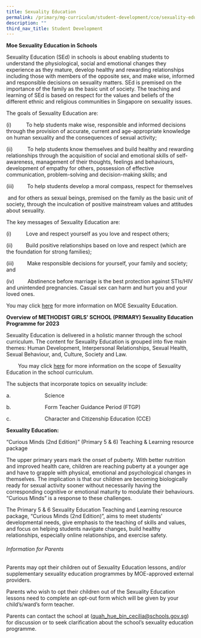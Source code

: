 ```yaml
---
title: Sexuality Education
permalink: /primary/mg-curriculum/student-development/cce/sexuality-education/
description: ""
third_nav_title: Student Development
---
```

**Moe Sexuality Education in Schools** 

Sexuality Education (SEd) in schools is about enabling students to understand the physiological, social and emotional changes they experience as they mature, develop healthy and rewarding relationships including those with members of the opposite sex, and make wise, informed and responsible decisions on sexuality matters. SEd is premised on the importance of the family as the basic unit of society. The teaching and learning of SEd is based on respect for the values and beliefs of the different ethnic and religious communities in Singapore on sexuality issues.

The goals of Sexuality Education are:

(i)          To help students make wise, responsible and informed decisions through the provision of accurate, current and age-appropriate knowledge on human sexuality and the consequences of sexual activity;

(ii)          To help students know themselves and build healthy and rewarding relationships through the acquisition of social and emotional skills of self-awareness, management of their thoughts, feelings and behaviours, development of empathy for others, possession of effective communication, problem-solving and decision-making skills; and

(iii)         To help students develop a moral compass, respect for themselves

 and for others as sexual beings, premised on the family as the basic unit of society, through the inculcation of positive mainstream values and attitudes about sexuality. 

The key messages of Sexuality Education are: 

(i)          Love and respect yourself as you love and respect others;

(ii)         Build positive relationships based on love and respect (which are the foundation for strong families);

(iii)         Make responsible decisions for yourself, your family and society; and

(iv)         Abstinence before marriage is the best protection against STIs/HIV and unintended pregnancies. Casual sex can harm and hurt you and your loved ones. 

You may click [here](https://www.moe.gov.sg/programmes/sexuality-education) for more information on MOE Sexuality Education.

**Overview of METHODIST GIRLS’ SCHOOL (PRIMARY) Sexuality Education Programme for 2023**

Sexuality Education is delivered in a holistic manner through the school curriculum. The content for Sexuality Education is grouped into five main themes: Human Development, Interpersonal Relationships, Sexual Health, Sexual Behaviour, and, Culture, Society and Law.

        You may click [here](https://www.moe.gov.sg/programmes/sexuality-education/scope-and-teaching-approach) for more information on the scope of Sexuality Education in the school curriculum.

The subjects that incorporate topics on sexuality include:

a.                       Science

b.                       Form Teacher Guidance Period (FTGP)

c.                       Character and Citizenship Education (CCE)

**Sexuality Education:**

“Curious Minds (2nd Edition)” (Primary 5 & 6) Teaching & Learning resource package

The upper primary years mark the onset of puberty. With better nutrition and improved health care, children are reaching puberty at a younger age and have to grapple with physical, emotional and psychological changes in themselves. The implication is that our children are becoming biologically ready for sexual activity sooner without necessarily having the corresponding cognitive or emotional maturity to modulate their behaviours. “Curious Minds” is a response to these challenges. 

The Primary 5 & 6 Sexuality Education Teaching and Learning resource package, “Curious Minds (2nd Edition)”, aims to meet students’ developmental needs, give emphasis to the teaching of skills and values, and focus on helping students navigate changes, build healthy relationships, especially online relationships, and exercise safety.

  

###### Information for Parents  

Parents may opt their children out of Sexuality Education lessons, and/or supplementary sexuality education programmes by MOE-approved external providers.

Parents who wish to opt their children out of the Sexuality Education lessons need to complete an opt-out form which will be given by your child’s/ward’s form teacher.

Parents can contact the school at (quah_hue_bin_cecilia@schools.gov.sg) for discussion or to seek clarification about the school’s sexuality education programme.